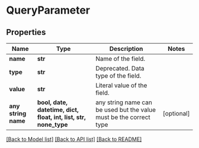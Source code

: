 # QueryParameter


## Properties
Name | Type | Description | Notes
------------ | ------------- | ------------- | -------------
**name** | **str** | Name of the field. | 
**type** | **str** | Deprecated. Data type of the field. | 
**value** | **str** | Literal value of the field. | 
**any string name** | **bool, date, datetime, dict, float, int, list, str, none_type** | any string name can be used but the value must be the correct type | [optional]

[[Back to Model list]](../README.md#documentation-for-models) [[Back to API list]](../README.md#documentation-for-api-endpoints) [[Back to README]](../README.md)


